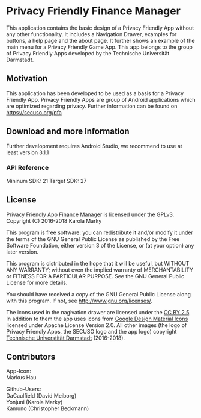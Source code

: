 ﻿# Privacy Friendly Finance Manager

This application contains the basic design of a Privacy Friendly App without any other functionality. It includes a Navigation Drawer, examples for buttons, a help page and the about page. It further shows an example of the main menu for a Privacy Friendly Game App. This app belongs to the group of Privacy Friendly Apps developed by the Technische Universität Darmstadt. 

## Motivation

This application has been developed to be used as a basis for a Privacy Friendly App. Privacy Friendly Apps are group of Android applications which are optimized regarding privacy. Further information can be found on https://secuso.org/pfa

## Download and more Information

Further development requires Android Studio, we recommend to use at least version 3.1.1
 
### API Reference

Mininum SDK: 21
Target SDK: 27 

## License

Privacy Friendly App Finance Manager is licensed under the GPLv3.
Copyright (C) 2016-2018  Karola Marky

This program is free software: you can redistribute it and/or modify
it under the terms of the GNU General Public License as published by
the Free Software Foundation, either version 3 of the License, or
(at your option) any later version.

This program is distributed in the hope that it will be useful,
but WITHOUT ANY WARRANTY; without even the implied warranty of
MERCHANTABILITY or FITNESS FOR A PARTICULAR PURPOSE.  See the
GNU General Public License for more details.

You should have received a copy of the GNU General Public License
along with this program. If not, see <http://www.gnu.org/licenses/>.

The icons used in the nagivation drawer are licensed under the [CC BY 2.5](http://creativecommons.org/licenses/by/2.5/). In addition to them the app uses icons from [Google Design Material Icons](https://design.google.com/icons/index.html) licensed under Apache License Version 2.0. All other images (the logo of Privacy Friendly Apps, the SECUSO logo and the app logo) copyright [Technische Universtität Darmstadt](www.tu-darmstadt.de) (2016-2018).

## Contributors

App-Icon: <br />
Markus Hau<br />

Github-Users: <br />
DaCaulfield (David Meiborg)<br />
Yonjuni (Karola Marky)<br />
Kamuno (Christopher Beckmann)




